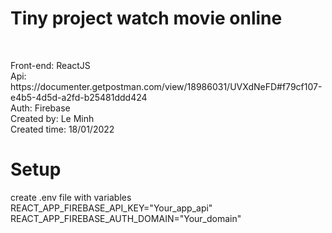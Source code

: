 <h1>Tiny project watch movie online</h1>
<br/>
<p>
  Front-end: ReactJS <br/>
  Api: https://documenter.getpostman.com/view/18986031/UVXdNeFD#f79cf107-e4b5-4d5d-a2fd-b25481ddd424 <br/>
  Auth: Firebase <br/>
  Created by: Le Minh <br/>
  Created time: 18/01/2022
</p>

<h1>Setup</h1>
<p>
  create .env file with variables <br/>
  REACT_APP_FIREBASE_API_KEY="Your_app_api" <br/>
  REACT_APP_FIREBASE_AUTH_DOMAIN="Your_domain"
</p>
